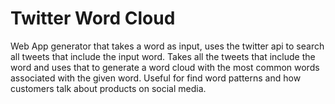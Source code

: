 # Twitter Word Cloud

Web App generator that takes a word as input, uses the twitter api to search all tweets that include the input word. Takes all the tweets that include the word and uses that to generate a word cloud with the most common words associated with the given word. Useful for find word patterns and how customers talk about products on social media.
